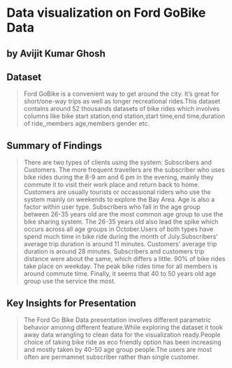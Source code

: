# Data visualization on Ford GoBike Data
## by Avijit Kumar Ghosh


## Dataset

> Ford GoBike is a convenient way to get around the city. It’s great for short/one-way trips as well as longer recreational rides.This dataset contains around 52 thousands datasets of bike rides which involves columns like bike start station,end station,start time,end time,duration of ride,,members age,members gender etc.


## Summary of Findings

> There are two types of clients using the system: Subscribers and Customers. The more frequent travellers are the subscriber who uses bike rides during the 8-9 am and 6 pm in the evening, mainly they commute it to visit their work place and return back to home. Customers are usually tourists or occassional riders who use the system mainly on weekends to explore the Bay Area. Age is also a factor within user type. Subscribers who fall in the age group between 26-35 years old are the most common age group to use the bike sharing system. The 26-35 years old also lead the spike which occurs across all age groups in October.Users of both types have spend much time in bike ride during the month of July.Subscribers' average trip duration is around 11 minutes. Customers' average trip duration is around 28 minutes. Subscribers and customers trip distance were about the same, which differs a little. 90% of bike rides take place on weekday. The peak bike rides time for all members is around commute time.
Finally, it seems that 40 to 50 years old age group use the service the most.


## Key Insights for Presentation

> The Ford Go Bike Data presentation involves different parametric behavior amonng different feature.While exploring the dataset it took away data wrangling to clean data for the visualization ready.People choice of taking bike ride as eco friendly option has been increasing and mostly taken by 40-50 age group people.The users are most often are permamnet subscriber rather than single customer.
